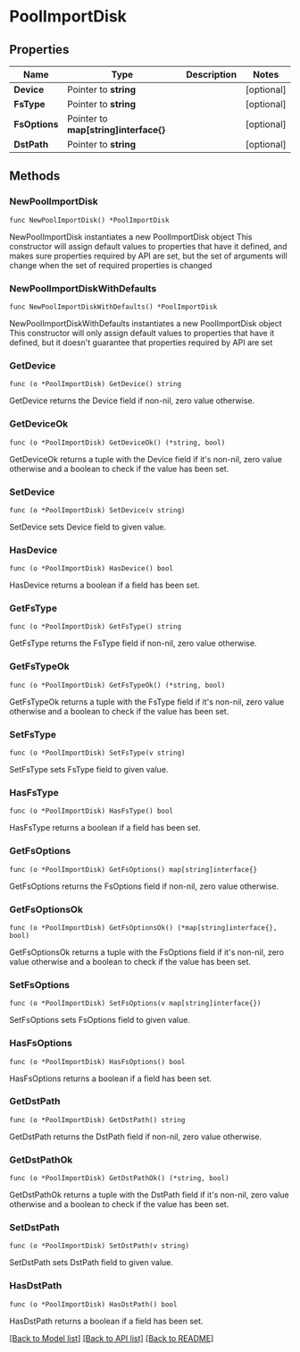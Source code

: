 # PoolImportDisk

## Properties

Name | Type | Description | Notes
------------ | ------------- | ------------- | -------------
**Device** | Pointer to **string** |  | [optional] 
**FsType** | Pointer to **string** |  | [optional] 
**FsOptions** | Pointer to **map[string]interface{}** |  | [optional] 
**DstPath** | Pointer to **string** |  | [optional] 

## Methods

### NewPoolImportDisk

`func NewPoolImportDisk() *PoolImportDisk`

NewPoolImportDisk instantiates a new PoolImportDisk object
This constructor will assign default values to properties that have it defined,
and makes sure properties required by API are set, but the set of arguments
will change when the set of required properties is changed

### NewPoolImportDiskWithDefaults

`func NewPoolImportDiskWithDefaults() *PoolImportDisk`

NewPoolImportDiskWithDefaults instantiates a new PoolImportDisk object
This constructor will only assign default values to properties that have it defined,
but it doesn't guarantee that properties required by API are set

### GetDevice

`func (o *PoolImportDisk) GetDevice() string`

GetDevice returns the Device field if non-nil, zero value otherwise.

### GetDeviceOk

`func (o *PoolImportDisk) GetDeviceOk() (*string, bool)`

GetDeviceOk returns a tuple with the Device field if it's non-nil, zero value otherwise
and a boolean to check if the value has been set.

### SetDevice

`func (o *PoolImportDisk) SetDevice(v string)`

SetDevice sets Device field to given value.

### HasDevice

`func (o *PoolImportDisk) HasDevice() bool`

HasDevice returns a boolean if a field has been set.

### GetFsType

`func (o *PoolImportDisk) GetFsType() string`

GetFsType returns the FsType field if non-nil, zero value otherwise.

### GetFsTypeOk

`func (o *PoolImportDisk) GetFsTypeOk() (*string, bool)`

GetFsTypeOk returns a tuple with the FsType field if it's non-nil, zero value otherwise
and a boolean to check if the value has been set.

### SetFsType

`func (o *PoolImportDisk) SetFsType(v string)`

SetFsType sets FsType field to given value.

### HasFsType

`func (o *PoolImportDisk) HasFsType() bool`

HasFsType returns a boolean if a field has been set.

### GetFsOptions

`func (o *PoolImportDisk) GetFsOptions() map[string]interface{}`

GetFsOptions returns the FsOptions field if non-nil, zero value otherwise.

### GetFsOptionsOk

`func (o *PoolImportDisk) GetFsOptionsOk() (*map[string]interface{}, bool)`

GetFsOptionsOk returns a tuple with the FsOptions field if it's non-nil, zero value otherwise
and a boolean to check if the value has been set.

### SetFsOptions

`func (o *PoolImportDisk) SetFsOptions(v map[string]interface{})`

SetFsOptions sets FsOptions field to given value.

### HasFsOptions

`func (o *PoolImportDisk) HasFsOptions() bool`

HasFsOptions returns a boolean if a field has been set.

### GetDstPath

`func (o *PoolImportDisk) GetDstPath() string`

GetDstPath returns the DstPath field if non-nil, zero value otherwise.

### GetDstPathOk

`func (o *PoolImportDisk) GetDstPathOk() (*string, bool)`

GetDstPathOk returns a tuple with the DstPath field if it's non-nil, zero value otherwise
and a boolean to check if the value has been set.

### SetDstPath

`func (o *PoolImportDisk) SetDstPath(v string)`

SetDstPath sets DstPath field to given value.

### HasDstPath

`func (o *PoolImportDisk) HasDstPath() bool`

HasDstPath returns a boolean if a field has been set.


[[Back to Model list]](../README.md#documentation-for-models) [[Back to API list]](../README.md#documentation-for-api-endpoints) [[Back to README]](../README.md)


